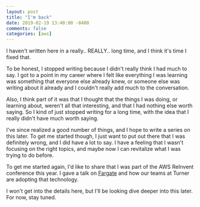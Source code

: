 ```yaml
---
layout: post
title: "I'm back"
date: 2019-02-19 13:40:00 -0400
comments: false
categories: [aws]
---
```


I haven't written here in a really.. REALLY.. long time, and I think it's time I fixed that.

<!-- more -->

To be honest, I stopped writing because I didn't really think I had much to say. I got to a point in my career where I felt like everything I was learning was something that everyone else already knew, or someone else was writing about it already and I couldn't really add much to the conversation.

Also, I think part of it was that I thought that the things I was doing, or learning about, weren't all that interesting, and that I had nothing else worth saying. So I kind of just stopped writing for a long time, with the idea that I really didn't have much worth saying.

I've since realized a good number of things, and I hope to write a series on this later. To get me started though, I just want to put out there that I was definitely wrong, and I did have a lot to say. I have a feeling that I wasn't focusing on the right topics, and maybe now I can revitalize what I was trying to do before.

To get me started again, I'd like to share that I was part of the AWS ReInvent conference this year. I gave a talk on [Fargate](https://youtu.be/rIfQT4ZGI3Y?t=1808) and how our teams at Turner are adopting that technology.

I won't get into the details here, but I'll be looking dive deeper into this later. For now, stay tuned.

